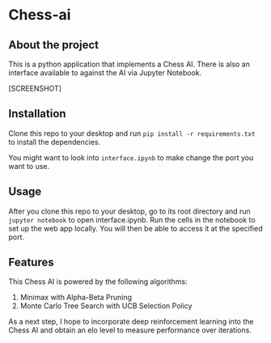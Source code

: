 # Chess-ai

## About the project
This is a python application that implements a Chess AI. There is also an interface available to against the AI via Jupyter Notebook.

[SCREENSHOT]

## Installation
Clone this repo to your desktop and run `pip install -r requirements.txt` to install the dependencies.

You might want to look into `interface.ipynb` to make change the port you want to use.

## Usage
After you clone this repo to your desktop, go to its root directory and run `jupyter notebook` to open interface.ipynb. Run the cells in the notebook to set up the web app locally. You will then be able to access it at the specified port.

## Features
This Chess AI is powered by the following algorithms:
1. Minimax with Alpha-Beta Pruning
2. Monte Carlo Tree Search with UCB Selection Policy

As a next step, I hope to incorporate deep reinforcement learning into the Chess AI and obtain an elo level to measure performance over iterations.
